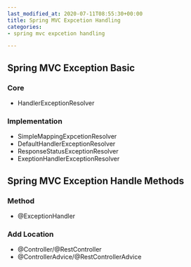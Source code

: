 ```yaml
---
last_modified_at: 2020-07-11T08:55:30+00:00
title: Spring MVC Expcetion Handling
categories:
- spring mvc expcetion handling

---
```

## Spring MVC Exception Basic

### Core

* HandlerExceptionResolver

### Implementation

* SimpleMappingExpcetionResolver
* DefaultHandlerExceptionResolver
* ResponseStatusExceptionResolver
* ExeptionHandlerExceptionResolver

## Spring MVC Exception Handle Methods

### Method

* @ExceptionHandler

### Add Location

* @Controller/@RestController
* @ControllerAdvice/@RestControllerAdvice